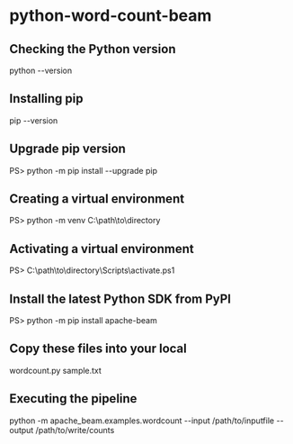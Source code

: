 # python-word-count-beam
## Checking the Python version
python --version

## Installing pip
pip --version

## Upgrade pip version
PS> python -m pip install --upgrade pip

## Creating a virtual environment
PS> python -m venv C:\path\to\directory

## Activating a virtual environment
PS> C:\path\to\directory\Scripts\activate.ps1

## Install the latest Python SDK from PyPI
PS> python -m pip install apache-beam

## Copy these files into your local
wordcount.py
sample.txt
## Executing the pipeline
python -m apache_beam.examples.wordcount --input /path/to/inputfile --output /path/to/write/counts

